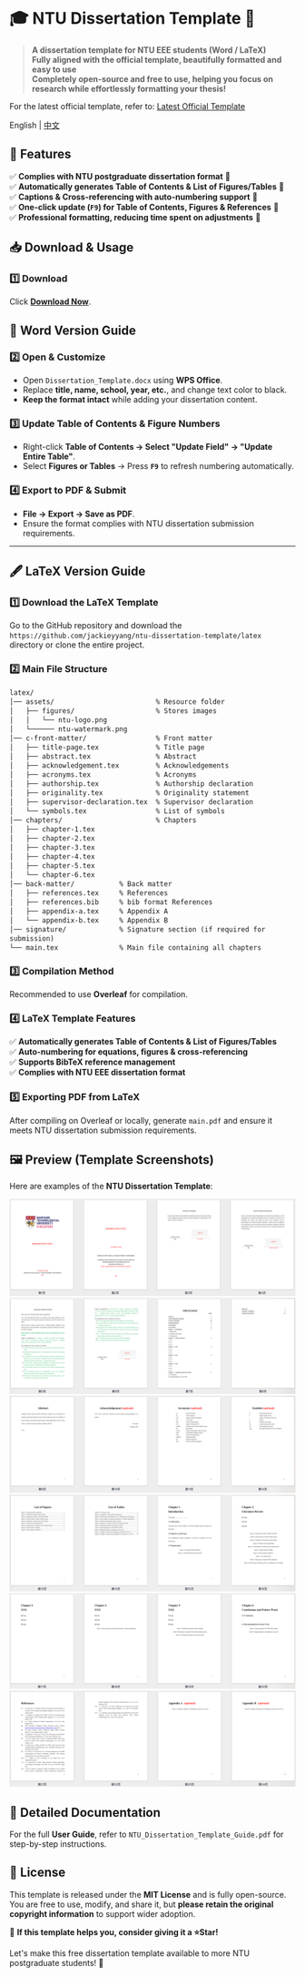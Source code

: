 # 🎓 NTU Dissertation Template 📄

> **A dissertation template for NTU EEE students (Word / LaTeX)**  
> **Fully aligned with the official template, beautifully formatted and easy to use**  
> **Completely open-source and free to use, helping you focus on research while effortlessly formatting your thesis!**  

For the latest official template, refer to: [Latest Official Template](https://entuedu.sharepoint.com/sites/Student/cs/eee/Shared%20Documents/Forms/AllItems.aspx?id=%2Fsites%2FStudent%2Fcs%2Feee%2FShared%20Documents%2FGraduate%2FM%2ESc%2E%20Programme%2FMaster%20of%20Science%20%28MSc%29%20Programme%2FImportant%20Links%2FDissertation%2FGuideline%2DMSc%2DDiss%5Fv8%2Epdf&parent=%2Fsites%2FStudent%2Fcs%2Feee%2FShared%20Documents%2FGraduate%2FM%2ESc%2E%20Programme%2FMaster%20of%20Science%20%28MSc%29%20Programme%2FImportant%20Links%2FDissertation)

English | [中文](./README.md) 

## 🚀 Features

✅ **Complies with NTU postgraduate dissertation format** 📄  
✅ **Automatically generates Table of Contents & List of Figures/Tables** 📜  
✅ **Captions & Cross-referencing with auto-numbering support** 📖  
✅ **One-click update (`F9`) for Table of Contents, Figures & References** 🔄  
✅ **Professional formatting, reducing time spent on adjustments** 🎯  

## 📥 Download & Usage

### **1️⃣ Download**

Click [**Download Now**](https://github.com/jackieyyang/ntu-dissertation-template/archive/refs/heads/main.zip).

## 📄 Word Version Guide

### **2️⃣ Open & Customize**

- Open `Dissertation_Template.docx` using **WPS Office**.  
- Replace **title, name, school, year, etc.**, and change text color to black.  
- **Keep the format intact** while adding your dissertation content.  

### **3️⃣ Update Table of Contents & Figure Numbers**

- Right-click **Table of Contents → Select "Update Field" → "Update Entire Table"**.  
- Select **Figures or Tables** → Press **`F9`** to refresh numbering automatically.  

### **4️⃣ Export to PDF & Submit**

- **File → Export → Save as PDF**.  
- Ensure the format complies with NTU dissertation submission requirements.  

---

## 🖋 LaTeX Version Guide

### **1️⃣ Download the LaTeX Template**

Go to the GitHub repository and download the `https://github.com/jackieyyang/ntu-dissertation-template/latex` directory or clone the entire project.

### **2️⃣ Main File Structure**

```
latex/
│── assets/                         % Resource folder
│   ├── figures/                    % Stores images
│   │   └── ntu-logo.png
│   └────── ntu-watermark.png
│── c-front-matter/                 % Front matter
│   ├── title-page.tex              % Title page
│   ├── abstract.tex                % Abstract
│   ├── acknowledgement.tex         % Acknowledgements
│   ├── acronyms.tex                % Acronyms
│   ├── authorship.tex              % Authorship declaration
│   ├── originality.tex             % Originality statement
│   ├── supervisor-declaration.tex  % Supervisor declaration
│   └── symbols.tex                 % List of symbols
│── chapters/                       % Chapters
│   ├── chapter-1.tex
│   ├── chapter-2.tex
│   ├── chapter-3.tex
│   ├── chapter-4.tex
│   ├── chapter-5.tex
│   └── chapter-6.tex
│── back-matter/           % Back matter
│   ├── references.tex     % References
│   ├── references.bib     % bib format References
│   ├── appendix-a.tex     % Appendix A
│   └── appendix-b.tex     % Appendix B
│── signature/             % Signature section (if required for submission)
└── main.tex               % Main file containing all chapters
```

### **3️⃣ Compilation Method**

Recommended to use **Overleaf** for compilation.

### **4️⃣ LaTeX Template Features**

✅ **Automatically generates Table of Contents & List of Figures/Tables**  
✅ **Auto-numbering for equations, figures & cross-referencing**  
✅ **Supports BibTeX reference management**  
✅ **Complies with NTU EEE dissertation format**  

### **5️⃣ Exporting PDF from LaTeX**

After compiling on Overleaf or locally, generate `main.pdf` and ensure it meets NTU dissertation submission requirements.

## 🖼 Preview (Template Screenshots)

Here are examples of the **NTU Dissertation Template**:

![](./images/template_1.png)  
![](./images/template_2.png)  
![](./images/template_3.png)  
![](./images/template_4.png)  
![](./images/template_5.png)  
![](./images/template_6.png)  

## 📖 Detailed Documentation

For the full **User Guide**, refer to `NTU_Dissertation_Template_Guide.pdf` for step-by-step instructions.

## 📝 License

This template is released under the **MIT License** and is fully open-source.  
You are free to use, modify, and share it, but **please retain the original copyright information** to support wider adoption.

🎉 **If this template helps you, consider giving it a ⭐Star!**  

Let's make this free dissertation template available to more NTU postgraduate students! 🚀
